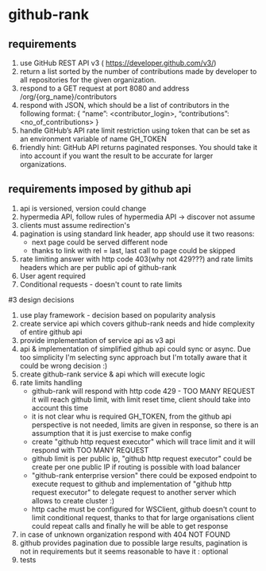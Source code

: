 # github-rank
## requirements 
1. use GitHub REST API v3 (​ https://developer.github.com/v3/​ )
1. return a list sorted by the number of contributions made by developer to all repositories for the given organization.
1. respond to a GET request at port 8080 and address /org/{org_name}/contributors
1. respond with JSON, which should be a list of contributors in the following format: { “name”: <contributor_login>, “contributions”: <no_of_contributions> }
1. handle GitHub’s API rate limit restriction using token that can be set as an environment variable of name GH_TOKEN
1. friendly hint: GitHub API returns paginated responses. You should take it into account if you want the result to be accurate for larger organizations.


## requirements imposed by github api
1. api is versioned, version could change
1. hypermedia API, follow rules of hypermedia API -> discover not assume
1. clients must assume redirection's
1. pagination is using standard link header, app should use it two reasons:
    +  next page could be served different node
    +  thanks to link with rel = last, last call to page could be skipped
1. rate limiting answer with http code 403(why not 429???) and rate limits headers which are per public api of github-rank
1. User agent required
1. Conditional requests - doesn't count to rate limits


#3 design decisions
1. use play framework - decision based on popularity analysis 
1. create service api which covers github-rank needs and hide complexity of entire github api
1. provide implementation of service api as v3 api
1. api & implementation of simplified github api could sync or async. Due too simplicity I'm selecting sync approach but I'm totally aware that it could be wrong decision :)  
1. create github-rank service & api which will execute logic
1. rate limits handling
    + github-rank will respond with http code 429 - TOO MANY REQUEST it will reach github limit, with limit reset time, client should take into account this time
    + it is not clear whu is required GH_TOKEN, from the github api perspective is not needed, limits are given in response, so there is an assumption that it is just exercise to make config
    + create "github http request executor" which will trace limit and it will respond with TOO MANY REQUEST   
    + github limit is per public ip, "github http request executor" could be create per one public IP if routing is possible with load balancer
    + "github-rank enterprise version" there could be exposed endpoint to execute request to github and implementation of "github http request executor" to delegate request to another server which allows to create cluster :)
    + http cache must be configured for WSClient, github doesn't count to limit conditional request, thanks to that for large organisations client could repeat calls and finally he will be able to get response
1. in case of unknown organization respond with 404 NOT FOUND
1. github provides pagination due to possible large results, pagination is not in requirements but it seems reasonable to have it : optional
1. tests            
      
    
     
